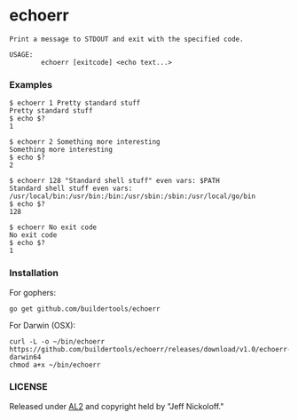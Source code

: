 # echoerr

    Print a message to STDOUT and exit with the specified code.
    
    USAGE:
            echoerr [exitcode] <echo text...>

### Examples

    $ echoerr 1 Pretty standard stuff
    Pretty standard stuff
    $ echo $?
    1

    $ echoerr 2 Something more interesting
    Something more interesting
    $ echo $?
    2

    $ echoerr 128 "Standard shell stuff" even vars: $PATH
    Standard shell stuff even vars: /usr/local/bin:/usr/bin:/bin:/usr/sbin:/sbin:/usr/local/go/bin
    $ echo $?
    128

    $ echoerr No exit code 
    No exit code
    $ echo $?
    1

### Installation

For gophers:

    go get github.com/buildertools/echoerr

For Darwin (OSX):

    curl -L -o ~/bin/echoerr https://github.com/buildertools/echoerr/releases/download/v1.0/echoerr-darwin64
    chmod a+x ~/bin/echoerr

### LICENSE

Released under [AL2](LICENSE) and copyright held by "Jeff Nickoloff."
